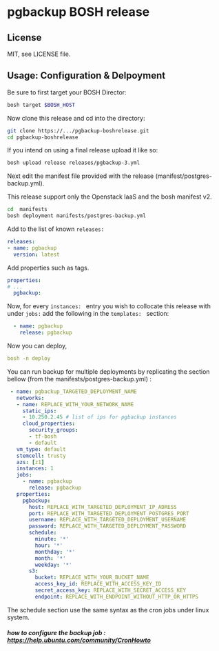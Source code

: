 # pgbackup BOSH release
## License
MIT, see LICENSE file.
## Usage: Configuration & Delpoyment

Be sure to first target your BOSH Director:
```sh
bosh target $BOSH_HOST
```
Now clone this release and cd into the directory:
```sh
git clone https://.../pgbackup-boshrelease.git
cd pgbackup-boshrelease
```
If you intend on using a final release upload it like so:
```sh
bosh upload release releases/pgbackup-3.yml
```

Next edit the manifest file provided with the release (manifest/postgres-backup.yml).

This release support only the Openstack IaaS and the bosh manifest v2.
```sh
cd  manifests
bosh deployment manifests/postgres-backup.yml
```

Add to the list of known `releases: `

```yaml
releases:
- name: pgbackup
  version: latest
```


Add properties such as tags.

```yaml
properties:
# ... 
  pgbackup:
```

Now, for every `instances: ` entry you wish to collocate this release with under `jobs:` add the following in the `templates: ` section:

```yaml
  - name: pgbackup
    release: pgbackup
```

Now you can deploy,

```yaml
bosh -n deploy
```

You can run backup for multiple deployments by replicating the section bellow (from the manifests/postgres-backup.yml) :

```yaml
 - name: pgbackup_TARGETED_DEPLOYMENT_NAME
   networks:
   - name: REPLACE_WITH_YOUR_NETWORK_NAME
     static_ips:
     - 10.250.2.45 # list of ips for pgbackup instances
     cloud_properties:
       security_groups:
       - tf-bosh
       - default
   vm_type: default
   stemcell: trusty
   azs: [z1]
   instances: 1
   jobs:
     - name: pgbackup
       release: pgbackup
   properties:
     pgbackup:
       host: REPLACE_WITH_TARGETED_DEPLOYMENT_IP_ADRESS
       port: REPLACE_WITH_TARGETED_DEPLOYMENT_POSTGRES_PORT
       username: REPLACE_WITH_TARGETED_DEPLOYMENT_USERNAME
       password: REPLACE_WITH_TARGETED_DEPLOYMENT_PASSWORD
       schedule: 
         minute: '*'
         hour: '*'
         monthday: '*'
         month: '*'
         weekday: '*'
       s3:
         bucket: REPLACE_WITH_YOUR_BUCKET_NAME
         access_key_id: REPLACE_WITH_ACCESS_KEY_ID
         secret_access_key: REPLACE_WITH_SECRET_ACCESS_KEY
         endpoint: REPLACE_WITH_ENDPOINT_WITHOUT_HTTP_OR_HTTPS

```

The schedule section use the same syntax as the cron jobs under linux system.
##### how to configure the backup job  : https://help.ubuntu.com/community/CronHowto